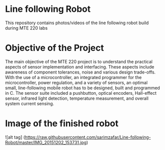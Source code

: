 # Line following Robot
This repository contains photos/videos of the line following robot build during MTE 220 labs

# Objective of the Project

The main objective of the MTE 220 project is to understand the practical aspects of sensor implementation and interfacing. These aspects include awareness of component tolerances, noise and various design trade-offs. With the use of a microcontroller, an integrated programmer for the microcontroller, power regulation, and a variety of sensors, an optimal small, line-following mobile robot has to be designed, built and programmed in C. The sensor suite included a pushbutton, optical encoders, Hall-effect sensor, infrared light detection, temperature measurement, and overall system current sensing.

# Image of the finished robot

![alt tag] (https://raw.githubusercontent.com/sarimzafar/Line-following-Robot/master/IMG_20151202_153731.jpg)


